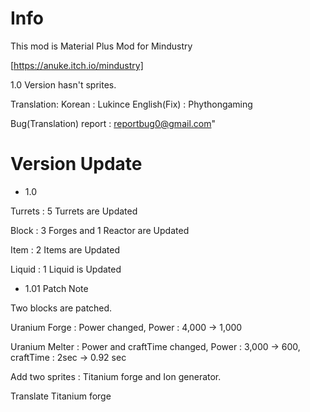 # Info
This mod is Material Plus Mod for Mindustry

[https://anuke.itch.io/mindustry]

1.0 Version hasn't sprites.

Translation:
Korean : Lukince
English(Fix) : Phythongaming

Bug(Translation) report : reportbug0@gmail.com"

# Version Update

- 1.0

Turrets : 5 Turrets are Updated

Block : 3 Forges and 1 Reactor are Updated

Item : 2 Items are Updated

Liquid : 1 Liquid is Updated

- 1.01 Patch Note

Two blocks are patched.

Uranium Forge : Power changed, Power : 4,000 -> 1,000

Uranium Melter : Power and craftTime changed, Power : 3,000 -> 600, craftTime : 2sec -> 0.92 sec

Add two sprites : Titanium forge and Ion generator.

Translate Titanium forge
